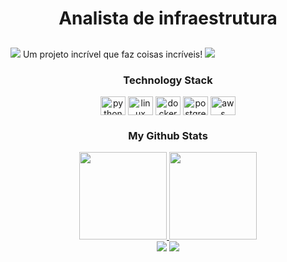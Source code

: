 </div>

<h1 align="center">
 Analista de infraestrutura</h1>

##

 <img src="https://cdn.jsdelivr.net/gh/devicons/devicon/icons/python/python-original.svg" /> Um projeto incrível que faz coisas incríveis! <img src="https://cdn.jsdelivr.net/gh/devicons/devicon/icons/python/python-original.svg" />

<h3 align="center">Technology Stack</h3>
  <div align="center">
 <img align="center" alt="python" height="30" width="40"  
   <img src="https://cdn.jsdelivr.net/gh/devicons/devicon/icons/python/python-original.svg" />
 <img align="center" alt="linux" height="30" width="40"
   <img src="https://cdn.jsdelivr.net/gh/devicons/devicon/icons/linux/linux-original.svg" />
 <img align="center" alt="docker" height="30" width="40"
   <img src="https://cdn.jsdelivr.net/gh/devicons/devicon/icons/docker/docker-original.svg" />
 <img align="center" alt="postgres" height="30" width="40"  
   <img src="https://cdn.jsdelivr.net/gh/devicons/devicon/icons/postgresql/postgresql-original.svg" />
 <img align="center" alt="aws" height="30" width="40"  
   <img src="https://cdn.jsdelivr.net/gh/devicons/devicon/icons/amazonwebservices/amazonwebservices-original.svg" />


<div align="center">

  <h3 align="center">My Github Stats</h3>
  <a href="https://github.com/diegombtavares">
  <img height="140em" src="https://github-readme-stats.vercel.app/api?username=diegombtavares&show_icons=true&theme=tokyonight&include_all_commits=true&count_private=true"/>
  <img height="140em" src="https://github-readme-stats.vercel.app/api/top-langs/?username=diegombtavares&layout=compact&langs_count=7&theme=tokyonight"/>
   
<div align="center"> 
  <a href = "mailto:diegotavares.infra@gmail.com"><img src="https://img.shields.io/badge/Gmail-D14836?style=for-the-badge&logo=gmail&logoColor=white" target="_blank"></a>
  <a href="https://www.linkedin.com/in/diegombtavares/" target="_blank"><img src="https://img.shields.io/badge/-LinkedIn-%230077B5?style=for-the-badge&logo=linkedin&logoColor=white" target="_blank"></a> 

</div>
